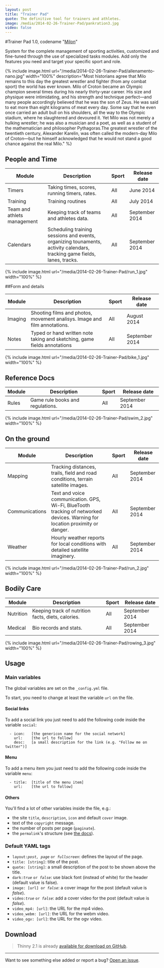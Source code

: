 ```yaml
---
layout: post
title: "Trainer Pad"
quote: The definitive tool for trainers and athletes.
image: /media/2014-02-26-Trainer-Pad/pankration3.jpg
video: false
---
```


#Trainer Pad 1.0, codename "[Milon](/)"

System for the complete management of sporting activities, customized and fine-tuned through the use of specialized tasks modules. Add only the features you need and target your specific sport and role.

{% include image.html url="/media/2014-02-26-Trainer-Pad/allenamento-nano.jpg" width="100%" description="Most historians agree that Milo remains to this day the greatest wrestler and fighter (from any combat sport) the world has ever known. Milo of Croton became an Olympic champion several times during his nearly thirty-year career. His size and physique were intimidating, and his strength and technique perfect—and many people accordingly believed that he was  the son of Zeus. He was said to eat more than eight kilograms of meat every day. Some say that he even once carried an adult bull on his shoulders, all the way to the Olympic stadium, where he slaughtered and devoured it. Yet Milo was not merely a hulking wrestler; he was also a musician and a poet, as well as a student of the mathematician and philosopher Pythagoras.The greatest wrestler of the twentieth century, Alexander Karelin, was often called the modern-day Milo of Croton—but he himself acknowledged that he would not stand a good chance against the real Milo." %}


## People and Time

<table>
  <thead>
    <tr>
      <th>Module</th>
      <th>Description</th>
      <th>Sport</th>
      <th>Release date</th>
    </tr>
  </thead>
  <tbody>
    <tr>
      <td>Timers</td>
      <td>Taking times, scores, running timers, rates.</td>
      <td>All</td>
      <td>June 2014</td>
    </tr>
    <tr>
      <td>Training</td>
      <td>Training routines</td>
      <td>All</td>
      <td>July 2014</td>
    </tr>
    <tr>
      <td>Team and athlets management</td>
      <td>Keeping track of teams and athletes data.</td>
      <td>All</td>
      <td>September 2014</td>
    </tr>
    <tr>
      <td>Calendars</td>
      <td>Scheduling training sessions and events, organizing tounaments, activity calendars, tracking game fields, lanes, tracks.</td>
      <td>All</td>
      <td>September 2014</td>
    </tr>
    <tr>
  </tbody>
</table> 

{% include image.html url="/media/2014-02-26-Trainer-Pad/run_1.jpg" width="100%" %}

##Form and details

<table>
  <thead>
    <tr>
      <th>Module</th>
      <th>Description</th>
      <th>Sport</th>
      <th>Release date</th>
    </tr>
  </thead>
  <tbody>
     <tr>
      <td>Imaging</td>
      <td>Shooting films and photos, movement analisys. Image and film annotations.</td>
      <td>All</td>
      <td>August 2014</td>
    </tr>
    <tr>
      <td>Notes</td>
      <td>Typed or hand written note taking and sketching, game fields annotations</td>
      <td>All</td>
      <td>September 2014</td>
    </tr>
  </tbody>
</table> 

{% include image.html url="/media/2014-02-26-Trainer-Pad/bike_1.jpg" width="100%" %}

## Reference Docs

<table>
  <thead>
    <tr>
      <th>Module</th>
      <th>Description</th>
      <th>Sport</th>
      <th>Release date</th>
    </tr>
  </thead>
  <tbody>
    <tr>
      <td>Rules</td>
      <td>Game rule books and regulations.</td>
      <td>All</td>
      <td>September 2014</td>
    </tr>
  </tbody>
</table> 

{% include image.html url="/media/2014-02-26-Trainer-Pad/swim_2.jpg" width="100%" %}

## On the ground

<table>
  <thead>
    <tr>
      <th>Module</th>
      <th>Description</th>
      <th>Sport</th>
      <th>Release date</th>
    </tr>
  </thead>
  <tbody>
      <td>Mapping</td>
      <td>Tracking distances, trails, field and road conditions, terrain satellite images.</td>
      <td>All</td>
      <td>September 2014</td>
    </tr>
    <tr>
      <td>Communications</td>
      <td>Text and voice communication. GPS, Wi-Fi, BlueTooth tracking of networked devices. Warning for location proximity or danger.</td>
      <td>All</td>
      <td>September 2014</td>
    </tr>
    <tr>
      <td>Weather</td>
      <td>Hourly weather reports for local conditions with detailed satellite imaginery.</td>
      <td>All</td>
      <td>September 2014</td>
    </tr>
  </tbody>
</table> 

{% include image.html url="/media/2014-02-26-Trainer-Pad/run_2.jpg" width="100%" %}

## Bodily Care

<table>
  <thead>
    <tr>
      <th>Module</th>
      <th>Description</th>
      <th>Sport</th>
      <th>Release date</th>
    </tr>
  </thead>
  <tbody>
    <tr>
      <td>Nutrition</td>
      <td>Keeping track of nutrition facts, diets, calories.</td>
      <td>All</td>
      <td>September 2014</td>
    </tr>
    <tr>
      <td>Medical</td>
      <td>Bio records and stats.</td>
      <td>All</td>
      <td>September 2014</td>
    </tr>
  </tbody>
</table> 

{% include image.html url="/media/2014-02-26-Trainer-Pad/rowing_3.jpg" width="100%" %}

## Usage

### Main variables

The global variables are set on the `_config.yml` file.

To start, you need to change at least the variable `url` on the file.

#### Social links

To add a social link you just need to add the following code inside the variable `social`:

```
  - icon:	[the genericon name for the social network]
    url:	[the url to follow]
    desc:	[a small description for the link (e.g. "Follow me on twitter")]
```

#### Menu

To add a menu item you just need to add the following code inside the variable `menu`:

```
  - title:	[title of the menu item]
    url:	[the url to follow]
```

#### Others

You'll find a lot of other variables inside the file, e.g.:

- the site `title`, `description`, `icon` and default `cover` image.
- text of the `copyright` message.
- the number of posts per page (`paginate`).
- the `permalink`'s structure (see [the docs](http://jekyllrb.com/docs/pagination/)).


### Default YAML tags

- `layout:`<i>`post, page`</i> `or `<i>`fullscreen`</i>: defines the layout of the page.
- `title: [string]`: title of the post.
- `quote: [string]`: a small description of the post to be shown above the title.
- `dark:`<i>`true`</i> `or `<i>`false`</i>: use black font (instead of white) for the header (default value is false).
- `image: [url] or `<i>`false`</i>: a cover image for the post (default value is _false_).
- `video:`<i>`true`</i> `or `<i>`false`</i>: add a cover video for the post (default value is _false_).
- `video_mp4: [url]`: the URL for the mp4 video.
- `video_webm: [url]`: the URL for the webm video.
- `video_ogv: [url]`: the URL for the ogv video.


## Download

> Thinny 2.1 is already [available for download on GitHub](https://github.com/camporez/Thinny/releases).

-----
Want to see something else added or report a bug? [Open an issue](https://github.com/camporez/camporez.github.io/issues/new).
